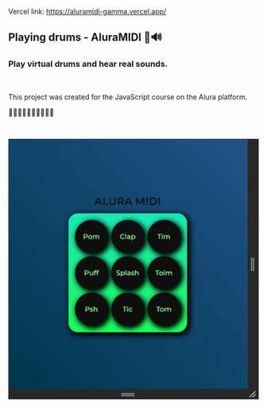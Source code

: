 
Vercel link: https://aluramidi-gamma.vercel.app/

## Playing drums - AluraMIDI 🎵🔊

### Play virtual drums and hear real sounds.

<br>

This project was created for the JavaScript course on the Alura platform.

🎼🎼🎼🎼🎼🎼🎼🎼🎼🎼

<br>

![alura midi drums image exemple](images/readme.gif)
